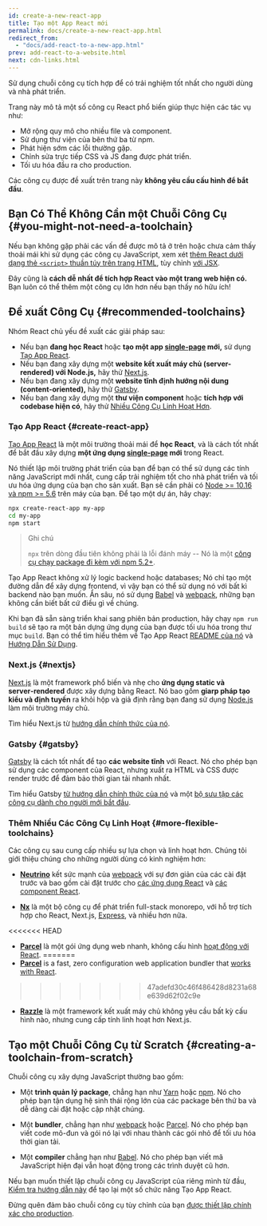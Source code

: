 ```yaml
---
id: create-a-new-react-app
title: Tạo một App React mới
permalink: docs/create-a-new-react-app.html
redirect_from:
  - "docs/add-react-to-a-new-app.html"
prev: add-react-to-a-website.html
next: cdn-links.html
---
```


Sử dụng chuỗi công cụ tích hợp để có trải nghiệm tốt nhất cho người dùng và nhà phát triển.

Trang này mô tả một số công cụ React phổ biến giúp thực hiện các tác vụ như:

* Mở rộng quy mô cho nhiều file và component.
* Sử dụng thư viện của bên thứ ba từ npm.
* Phát hiện sớm các lỗi thường gặp.
* Chỉnh sửa trực tiếp CSS và JS đang được phát triển.
* Tối ưu hóa đầu ra cho production.

Các công cụ được đề xuất trên trang này **không yêu cầu cấu hình để bắt đầu**.

## Bạn Có Thể Không Cần một Chuỗi Công Cụ {#you-might-not-need-a-toolchain}

Nếu bạn không gặp phải các vấn đề được mô tả ở trên hoặc chưa cảm thấy thoải mái khi sử dụng các công cụ JavaScript, xem xét [thêm React dưới dạng thẻ `<script>` thuần túy trên trang HTML](/docs/add-react-to-a-website.html), tùy chỉnh [với JSX](/docs/add-react-to-a-website.html#optional-try-react-with-jsx).

Đây cũng là **cách dễ nhất để tích hợp React vào một trang web hiện có.** Bạn luôn có thể thêm một công cụ lớn hơn nếu bạn thấy nó hữu ích!

## Đề xuất Công Cụ {#recommended-toolchains}

Nhóm React chủ yếu đề xuất các giải pháp sau:

- Nếu bạn **đang học React** hoặc **tạo một app [single-page](/docs/glossary.html#single-page-application) mới,** sử dụng [Tạo App React](#create-react-app).
- Nếu bạn đang xây dựng một **website kết xuất máy chủ (server-rendered) với Node.js,** hãy thử [Next.js](#nextjs).
- Nếu bạn đang xây dựng một **website tĩnh định hướng nội dung (content-oriented),** hãy thử [Gatsby](#gatsby).
- Nếu bạn đang xây dựng một **thư viện component** hoặc **tích hợp với codebase hiện có**, hãy thử [Nhiều Công Cụ Linh Hoạt Hơn](#more-flexible-toolchains).

### Tạo App React {#create-react-app}

[Tạo App React](https://github.com/facebookincubator/create-react-app) là một môi trường thoải mái để **học React**, và là cách tốt nhất để bắt đầu xây dựng **một ứng dụng [single-page](/docs/glossary.html#single-page-application) mới** trong React.

Nó thiết lập môi trường phát triển của bạn để bạn có thể sử dụng các tính năng JavaScript mới nhất, cung cấp trải nghiệm tốt cho nhà phát triển và tối ưu hóa ứng dụng của bạn cho sản xuất. Bạn sẽ cần phải có [Node >= 10.16 và npm >= 5.6](https://nodejs.org/en/) trên máy của bạn. Để tạo một dự án, hãy chạy:

```bash
npx create-react-app my-app
cd my-app
npm start
```

>Ghi chú
>
>`npx` trên dòng đầu tiên không phải là lỗi đánh máy -- Nó là một [công cụ chạy package đi kèm với npm 5.2+](https://medium.com/@maybekatz/introducing-npx-an-npm-package-runner-55f7d4bd282b).

Tạo App React không xử lý logic backend hoặc databases; Nó chỉ tạo một đường dẫn để xây dựng frontend, vì vậy bạn có thể sử dụng nó với bất kì backend nào bạn muốn. Ẩn sâu, nó sử dụng [Babel](https://babeljs.io/) và [webpack](https://webpack.js.org/), những bạn không cần biết bất cứ điều gì về chúng.

Khi bạn đã sẵn sàng triển khai sang phiên bản production, hãy chạy `npm run build` sẽ tạo ra một bản dựng ứng dụng của bạn được tối ưu hóa trong thư mục `build`. Bạn có thể tìm hiểu thêm về Tạo App React [README của nó](https://github.com/facebookincubator/create-react-app#create-react-app--) và [Hướng Dẫn Sử Dụng](https://facebook.github.io/create-react-app/).

### Next.js {#nextjs}

[Next.js](https://nextjs.org/) là một framework phổ biến và nhẹ cho **ứng dụng static và server‑rendered** được xây dựng bằng React. Nó bao gồm **giarp pháp tạo kiểu và định tuyến** ra khỏi hộp và giả định rằng bạn đang sử dụng [Node.js](https://nodejs.org/) làm môi trường máy chủ.

Tìm hiểu Next.js từ [hướng dẫn chính thức của nó](https://nextjs.org/learn/).

### Gatsby {#gatsby}

[Gatsby](https://www.gatsbyjs.org/) là cách tốt nhất để tạo **các website tĩnh** với React. Nó cho phép bạn sử dụng các component của React, nhưng xuất ra HTML và CSS được render trước để đảm bảo thời gian tải nhanh nhất.

Tìm hiểu Gatsby [từ hướng dẫn chính thức của nó](https://www.gatsbyjs.org/docs/) và một [bộ sưu tập các công cụ dành cho người mới bắt đầu](https://www.gatsbyjs.org/docs/gatsby-starters/).

### Thêm Nhiều Các Công Cụ Linh Hoạt {#more-flexible-toolchains}

Các công cụ sau cung cấp nhiều sự lựa chọn và linh hoạt hơn. Chúng tôi giới thiệu chúng cho những người dùng có kinh nghiệm hơn:

- **[Neutrino](https://neutrinojs.org/)** kết sức mạnh của [webpack](https://webpack.js.org/) với sự đơn giản của các cài đặt trước và bao gồm cài đặt trước cho [các ứng dụng React](https://neutrinojs.org/packages/react/) và [các component React](https://neutrinojs.org/packages/react-components/).

- **[Nx](https://nx.dev/react)** là một bộ công cụ để phát triển full-stack monorepo, với hỗ trợ tích hợp cho React, Next.js, [Express](https://expressjs.com/), và nhiều hơn nữa.

<<<<<<< HEAD
- **[Parcel](https://parceljs.org/)** là một gói ứng dụng web nhanh, không cấu hình [hoạt động với React](https://parceljs.org/recipes.html#react).
=======
- **[Parcel](https://parceljs.org/)** is a fast, zero configuration web application bundler that [works with React](https://parceljs.org/recipes/react/).
>>>>>>> 47adefd30c46f486428d8231a68e639d62f02c9e

- **[Razzle](https://github.com/jaredpalmer/razzle)** là một framework kết xuất máy chủ không yêu cầu bất kỳ cấu hình nào, nhưng cung cấp tính linh hoạt hơn Next.js.

## Tạo một Chuỗi Công Cụ từ Scratch {#creating-a-toolchain-from-scratch}

Chuỗi công cụ xây dựng JavaScript thường bao gồm:

* Một **trình quản lý package**, chẳng hạn như [Yarn](https://yarnpkg.com/) hoặc [npm](https://www.npmjs.com/). Nó cho phép bạn tận dụng hệ sinh thái rộng lớn của các package bên thứ ba và dễ dàng cài đặt hoặc cập nhật chúng.

* Một **bundler**, chẳng hạn như [webpack](https://webpack.js.org/) hoặc [Parcel](https://parceljs.org/). Nó cho phép bạn viết code mô-đun và gói nó lại với nhau thành các gói nhỏ để tối ưu hóa thời gian tải.

* Một **compiler** chẳng hạn như [Babel](https://babeljs.io/). Nó cho phép bạn viết mã JavaScript hiện đại vẫn hoạt động trong các trình duyệt cũ hơn.

Nếu bạn muốn thiết lập chuỗi công cụ JavaScript của riêng mình từ đầu, [Kiểm tra hướng dẫn này](https://blog.usejournal.com/creating-a-react-app-from-scratch-f3c693b84658) để tạo lại một số chức năng Tạo App React.

Đừng quên đảm bảo chuỗi công cụ tùy chỉnh của bạn [được thiết lập chính xác cho production](/docs/optimizing-performance.html#use-the-production-build).
